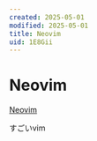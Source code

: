 ```yaml
---
created: 2025-05-01
modified: 2025-05-01
title: Neovim
uid: 1E8Gii
---
```


# Neovim

[Neovim](https://neovim.io/)

すごいvim